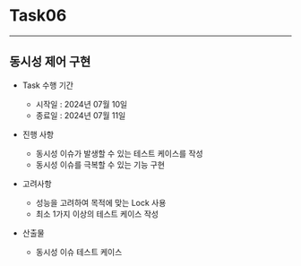 # Task06

---
## 동시성 제어 구현
* Task 수행 기간
  * 시작일 : 2024년 07월 10일
  * 종료일 : 2024년 07월 11일

* 진행 사항
  * 동시성 이슈가 발생할 수 있는 테스트 케이스를 작성
  * 동시성 이슈를 극복할 수 있는 기능 구현

* 고려사항
  * 성능을 고려하여 목적에 맞는 Lock 사용
  * 최소 1가지 이상의 테스트 케이스 작성

* 산출물
  * 동시성 이슈 테스트 케이스